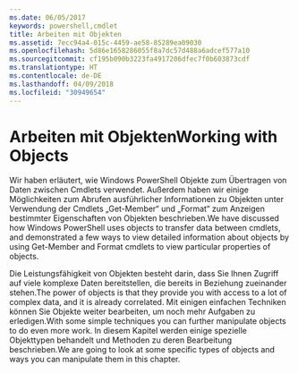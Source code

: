 ```yaml
---
ms.date: 06/05/2017
keywords: powershell,cmdlet
title: Arbeiten mit Objekten
ms.assetid: 7ecc94a4-015c-4459-ae58-85289ea09030
ms.openlocfilehash: 5d86e1658286055f8a7dc57d488a6adcef577a10
ms.sourcegitcommit: cf195b090b3223fa4917206dfec7f0b603873cdf
ms.translationtype: HT
ms.contentlocale: de-DE
ms.lasthandoff: 04/09/2018
ms.locfileid: "30949654"
---
```

# <a name="working-with-objects"></a><span data-ttu-id="b0896-103">Arbeiten mit Objekten</span><span class="sxs-lookup"><span data-stu-id="b0896-103">Working with Objects</span></span>

<span data-ttu-id="b0896-104">Wir haben erläutert, wie Windows PowerShell Objekte zum Übertragen von Daten zwischen Cmdlets verwendet. Außerdem haben wir einige Möglichkeiten zum Abrufen ausführlicher Informationen zu Objekten unter Verwendung der Cmdlets „Get-Member“ und „Format“ zum Anzeigen bestimmter Eigenschaften von Objekten beschrieben.</span><span class="sxs-lookup"><span data-stu-id="b0896-104">We have discussed how Windows PowerShell uses objects to transfer data between cmdlets, and demonstrated a few ways to view detailed information about objects by using Get-Member and Format cmdlets to view particular properties of objects.</span></span>

<span data-ttu-id="b0896-105">Die Leistungsfähigkeit von Objekten besteht darin, dass Sie Ihnen Zugriff auf viele komplexe Daten bereitstellen, die bereits in Beziehung zueinander stehen.</span><span class="sxs-lookup"><span data-stu-id="b0896-105">The power of objects is that they provide you with access to a lot of complex data, and it is already correlated.</span></span> <span data-ttu-id="b0896-106">Mit einigen einfachen Techniken können Sie Objekte weiter bearbeiten, um noch mehr Aufgaben zu erledigen.</span><span class="sxs-lookup"><span data-stu-id="b0896-106">With some simple techniques you can further manipulate objects to do even more work.</span></span> <span data-ttu-id="b0896-107">In diesem Kapitel werden einige spezielle Objekttypen behandelt und Methoden zu deren Bearbeitung beschrieben.</span><span class="sxs-lookup"><span data-stu-id="b0896-107">We are going to look at some specific types of objects and ways you can manipulate them in this chapter.</span></span>